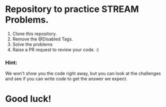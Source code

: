 #  Repository to practice STREAM Problems.  

1. Clone this repository.
2. Remove the @Disabled Tags.
3. Solve the problems
4. Raise a PR request to review your code. :)

### Hint: 

   We won't show you the code right away, but you can look at the challenges and see if you can write code to get the answer we expect.  

# Good luck!
